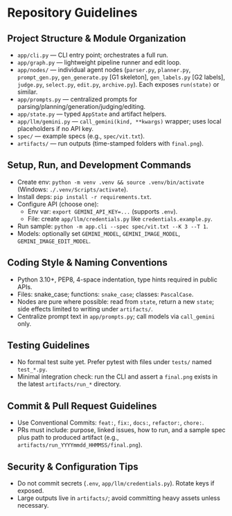 # Repository Guidelines

## Project Structure & Module Organization
- `app/cli.py` — CLI entry point; orchestrates a full run.
- `app/graph.py` — lightweight pipeline runner and edit loop.
- `app/nodes/` — individual agent nodes (`parser.py`, `planner.py`, `prompt_gen.py`, `gen_generate.py` [G1 skeleton], `gen_labels.py` [G2 labels], `judge.py`, `select.py`, `edit.py`, `archive.py`). Each exposes `run(state)` or similar.
- `app/prompts.py` — centralized prompts for parsing/planning/generation/judging/editing.
- `app/state.py` — typed `AppState` and artifact helpers.
- `app/llm/gemini.py` — `call_gemini(kind, **kwargs)` wrapper; uses local placeholders if no API key.
- `spec/` — example specs (e.g., `spec/vit.txt`).
- `artifacts/` — run outputs (time-stamped folders with `final.png`).

## Setup, Run, and Development Commands
- Create env: `python -m venv .venv && source .venv/bin/activate` (Windows: `./.venv/Scripts/activate`).
- Install deps: `pip install -r requirements.txt`.
- Configure API (choose one):
  - Env var: `export GEMINI_API_KEY=...` (supports `.env`).
  - File: create `app/llm/credentials.py` like `credentials.example.py`.
- Run sample: `python -m app.cli --spec spec/vit.txt --K 3 --T 1`.
- Models: optionally set `GEMINI_MODEL`, `GEMINI_IMAGE_MODEL`, `GEMINI_IMAGE_EDIT_MODEL`.

## Coding Style & Naming Conventions
- Python 3.10+, PEP8, 4-space indentation, type hints required in public APIs.
- Files: snake_case; functions: `snake_case`; classes: `PascalCase`.
- Nodes are pure where possible: read from `state`, return a new `state`; side effects limited to writing under `artifacts/`.
- Centralize prompt text in `app/prompts.py`; call models via `call_gemini` only.

## Testing Guidelines
- No formal test suite yet. Prefer pytest with files under `tests/` named `test_*.py`.
- Minimal integration check: run the CLI and assert a `final.png` exists in the latest `artifacts/run_*` directory.

## Commit & Pull Request Guidelines
- Use Conventional Commits: `feat:`, `fix:`, `docs:`, `refactor:`, `chore:`.
- PRs must include: purpose, linked issues, how to run, and a sample spec plus path to produced artifact (e.g., `artifacts/run_YYYYmmdd_HHMMSS/final.png`).

## Security & Configuration Tips
- Do not commit secrets (`.env`, `app/llm/credentials.py`). Rotate keys if exposed.
- Large outputs live in `artifacts/`; avoid committing heavy assets unless necessary.
